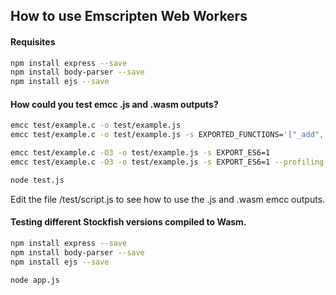 ## How to use Emscripten Web Workers


#### Requisites

```sh
npm install express --save
npm install body-parser --save
npm install ejs --save
```


#### How could you test emcc .js and .wasm outputs?

```sh
emcc test/example.c -o test/example.js
emcc test/example.c -o test/example.js -s EXPORTED_FUNCTIONS='["_add", "_greet"]' -s EXPORT_ES6=1

emcc test/example.c -O3 -o test/example.js -s EXPORT_ES6=1
emcc test/example.c -O3 -o test/example.js -s EXPORT_ES6=1 --profiling-funcs
```

```sh
node test.js
```

Edit the file /test/script.js to see how to use the .js and .wasm emcc outputs.


#### Testing different Stockfish versions compiled to Wasm.

```sh
npm install express --save
npm install body-parser --save
npm install ejs --save

node app.js
```
